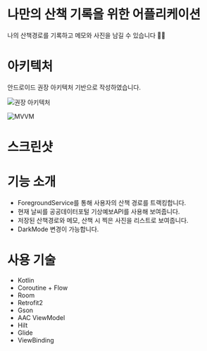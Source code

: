 # 나만의 산책 기록을 위한 어플리케이션

나의 산책경로를 기록하고 메모와 사진을 남길 수 있습니다 🚶🏻

# 아키텍처

안드로이드 권장 아키텍처 기반으로 작성하였습니다.  

![권장 아키텍처](https://github.com/user-attachments/assets/22737d5b-5d3c-4c97-afab-c630904b884f)


![MVVM](https://github.com/user-attachments/assets/7395af0b-90c8-44a9-8100-1832d3cbdcd8)

# 스크린샷



# 기능 소개

- ForegroundService를 통해 사용자의 산책 경로를 트랙킹합니다.
- 현재 날씨를 공공데이터포털 기상예보API를 사용해 보여줍니다.
- 저장된 산책경로와 메모, 산책 시 찍은 사진을 리스트로 보여줍니다.
- DarkMode 변경이 가능합니다.

# 사용 기술

* Kotlin
* Coroutine + Flow
* Room
* Retrofit2
* Gson
* AAC ViewModel
* Hilt
* Glide
* ViewBinding
